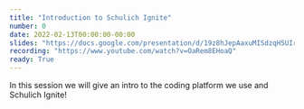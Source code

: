 ```yaml
---
title: "Introduction to Schulich Ignite"
number: 0
date: 2022-02-13T00:00:00-00:00
slides: "https://docs.google.com/presentation/d/19z8hJepAaxuMISdzqH5UIr7GxadTV8EfLi7U1uqTang/edit?usp=sharing"
recording: "https://www.youtube.com/watch?v=OaRem8EHoaQ"
ready: True
---
```


In this session we will give an intro to the coding platform we use and Schulich Ignite!
